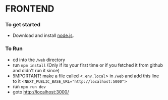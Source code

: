 # FRONTEND

### To get started
- Download and install [node.js](https://nodejs.org/en/).

### To Run
- cd into the `/web` directory
- run `npm install` (Only if its your first time or if you fetched it from github and didn't run it since)
- !IMPORTANT! make a file called <`.env.local`> in `/web` and add this line to it <`NEXT_PUBLIC_BASE_URL="http://localhost:5000"`>
- run `npm run dev`
- goto [http://localhost:3000/](http://localhost:3000/)